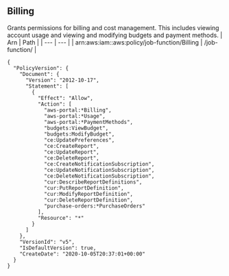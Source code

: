 
## Billing
Grants permissions for billing and cost management. This includes viewing account usage and viewing and modifying budgets and payment methods.
| Arn | Path |
| --- | --- |
| arn:aws:iam::aws:policy/job-function/Billing | /job-function/ |
```
{
  "PolicyVersion": {
    "Document": {
      "Version": "2012-10-17",
      "Statement": [
        {
          "Effect": "Allow",
          "Action": [
            "aws-portal:*Billing",
            "aws-portal:*Usage",
            "aws-portal:*PaymentMethods",
            "budgets:ViewBudget",
            "budgets:ModifyBudget",
            "ce:UpdatePreferences",
            "ce:CreateReport",
            "ce:UpdateReport",
            "ce:DeleteReport",
            "ce:CreateNotificationSubscription",
            "ce:UpdateNotificationSubscription",
            "ce:DeleteNotificationSubscription",
            "cur:DescribeReportDefinitions",
            "cur:PutReportDefinition",
            "cur:ModifyReportDefinition",
            "cur:DeleteReportDefinition",
            "purchase-orders:*PurchaseOrders"
          ],
          "Resource": "*"
        }
      ]
    },
    "VersionId": "v5",
    "IsDefaultVersion": true,
    "CreateDate": "2020-10-05T20:37:01+00:00"
  }
}
```
